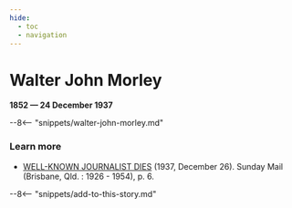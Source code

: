 ```yaml
---
hide:
  - toc
  - navigation 
---
```


# Walter John Morley

**1852 — 24 December 1937**

--8<-- "snippets/walter-john-morley.md"

### Learn more

- [WELL-KNOWN JOURNALIST DIES](http://nla.gov.au/nla.news-article97898558) (1937, December 26). Sunday Mail (Brisbane, Qld. : 1926 - 1954), p. 6. 

--8<-- "snippets/add-to-this-story.md"
